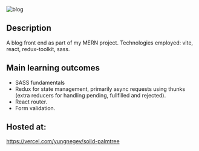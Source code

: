 ![blog](https://user-images.githubusercontent.com/49004789/213076240-8285bd23-75b6-4482-932a-aea65cd9d8f0.png)

## Description

A blog front end as part of my MERN project. Technologies employed: vite, react, redux-toolkit, sass.

## Main learning outcomes

- SASS fundamentals 
- Redux for state management, primarily async requests using thunks (extra reducers for handling pending, fullfilled and rejected).
- React router.
- Form validation.

## Hosted at:
https://vercel.com/yungnegev/solid-palmtree
